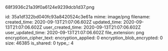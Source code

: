 68f3936c21a39f0a6124e9239dcb1d37.png

id: 35a1df322bd040fc93a8420524c3e61a
mime: image/png
filename: 
created_time: 2020-09-13T21:07:06.602Z
updated_time: 2020-09-13T21:07:06.602Z
user_created_time: 2020-09-13T21:07:06.602Z
user_updated_time: 2020-09-13T21:07:06.602Z
file_extension: png
encryption_cipher_text: 
encryption_applied: 0
encryption_blob_encrypted: 0
size: 46385
is_shared: 0
type_: 4
